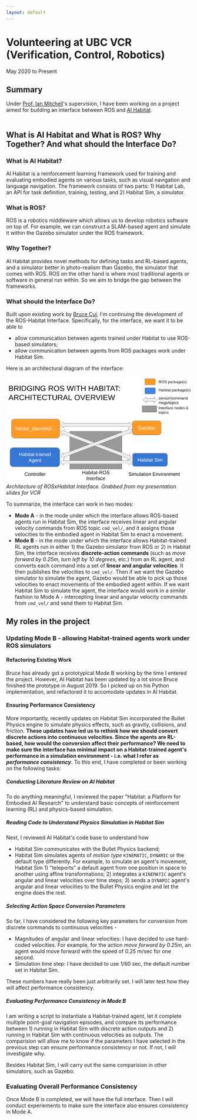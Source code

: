 ```yaml
---
layout: default
---
```


# Volunteering at UBC VCR (Verification, Control, Robotics)

May 2020 to Present

## Summary
Under [Prof. Ian Mitchell](https://www.cs.ubc.ca/~mitchell/)'s supervision, I have been working on a project aimed for building an interface between ROS and [AI Habitat](https://aihabitat.org/). 
<br><br>

## What is AI Habitat and What is ROS? Why Together? And what should the Interface Do?
### What is AI Habitat?
AI Habitat is a reinforcement learning framework used for training and evaluating embodied agents on various tasks, such as visual navigation and language navigation. The framework consists of two parts: 1) Habitat Lab, an API for task definition, training, testing, and 2) Habitat Sim, a simulator. 

### What is ROS?
ROS is a robotics middleware which allows us to develop robotics software on top of. For example, we can construct a SLAM-based agent and simulate it within the Gazebo simulator under the ROS framework.

### Why Together?
AI Habitat provides novel methods for defining tasks and RL-based agents, and a simulator better in photo-realism than Gazebo, the simulator that comes with ROS. ROS on the other hand is where most traditional agents or software in general run within. So we aim to bridge the gap between the frameworks.

### What should the Interface Do?
Built upon existing work by [Bruce Cui](https://ca.linkedin.com/in/brucecui97), I'm continuing the development of the ROS-Habitat Interface. Specifically, for the interface, we want it to be able to
* allow communication between agents trained under Habitat to use ROS-based simulators;
* allow communication between agents from ROS packages work under Habitat Sim.

Here is an architectural diagram of the interface:

![](ros_x_hab_interface_arch.PNG)
*Architecture of ROSxHabitat Interface. Grabbed from my presentation slides for VCR*

To summarize, the interface can work in two modes:
* **Mode A** - in the mode under which the interface allows ROS-based agents run in Habitat Sim, the interface receives linear and angular velocity commands from ROS topic `cmd_vel/`, and it assigns those velocities to the embodied agent in Habitat Sim to enact a movement.
* **Mode B** - in the mode under which the interface allows Habitat-trained RL agents run in either 1) the Gazebo simulator from ROS or 2) in Habitat Sim, the interface receives **discrete-action commands** (such as _move forward by 0.25m_, _turn left by 10 degrees_, etc.) from an RL agent, and converts each command into a set of **linear and angular velocities**. It then publishes the velocities to `cmd_vel/`. Then if we want the Gazebo simulator to simulate the agent, Gazebo would be able to pick up those velocities to enact movements of the embodied agent within. If we want Habitat Sim to simulate the agent, the interface would work in a similar fashion to Mode A - intercepting linear and angular velocity commands from `cmd_vel/` and send them to Habitat Sim.

## My roles in the project
### Updating Mode B - allowing Habitat-trained agents work under ROS simulators
#### Refactoring Existing Work
Bruce has already got a prototypical Mode B working by the time I entered the project. However, AI Habitat has been updated by a lot since Bruce finished the prototype in August 2019. So I picked up on his Python implementation, and refactored it to accomodate updates in AI Habitat.

#### Ensuring Performance Consistency
More importantly, recently updates on Habitat Sim incorporated the Bullet Physics engine to simulate physics effects, such as gravity, collisions, and friction. **These updates have led us to rethink how we should convert discrete actions into continuous velocities. Since the agents are RL-based, how would the conversion affect their performance? We need to make sure the interface has minimal impact on a Habitat-trained agent's performance in a simulation environment - i.e. what I refer as _performance consistency_.** To this end, I have completed or been working on the following tasks:

##### Conducting Literature Review on AI Habitat
To do anything meaningful, I reviewed the paper "Habitat: a Platform for Embodied AI Research" to understand basic concepts of reinforcement learning (RL) and physics-based simulation.

##### Reading Code to Understand Physics Simulation in Habitat Sim
Next, I reviewed AI Habitat's code base to understand how 
* Habitat Sim communicates with the Bullet Physics backend;
* Habitat Sim simulates agents of _motion type_ `KINEMATIC`, `DYNAMIC` or the default type differently. For example, to simulate an agent's movement, Habitat Sim 1) "teleports" a default agent from one position in space to another using affine transformations; 2) integrates a `KINEMATIC` agent's angular and linear velocities over time steps; 3) sends a `DYNAMIC` agent's angular and linear velocities to the Bullet Physics engine and let the engine does the rest. 

##### Selecting Action Space Conversion Parameters
So far, I have considered the following key parameters for conversion from discrete commands to continuous velocities - 
* Magnitudes of angular and linear velocities: I have decided to use hard-coded velocities. For example, for the action  _move forward by 0.25m_, an agent would move forward with the speed of 0.25 m/sec for one second.
* Simulation time step: I have decided to use 1/60 sec, the default number set in Habitat Sim.

These numbers have really been just arbitrarily set. I will later test how they will affect performance consistency.

##### Evaluating Performance Consistency in Mode B
I am writing a script to instantiate a Habitat-trained agent, let it complete multiple point-goal navigation episodes, and compare its performance between 1) running in Habitat Sim with discrete action outputs and 2) running in Habitat Sim with continuous velocities as outputs. The comparision will allow me to know if the parameters I have selected in the previous step can ensure performance consistency or not. If not, I will investigate why.

Besides Habitat Sim, I will carry out the same comparision in other simulators, such as Gazebo.

### Evaluating Overall Performance Consistency
Once Mode B is completed, we will have the full interface. Then I will conduct experiements to make sure the interface also ensures consistency in Mode A. 
